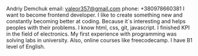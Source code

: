 Andriy Demchuk
email: valeor357@gmail.com
phone: +380978660381
I want to become frontend developer. I like to create something new and constantly becoming better at coding. Because it`s interesting and helps peoples with their problems.
I know html, css, git, javascript.
I finished KPI in the field of electronics. My first experience with programming was solving labs in university. Also, online courses like freecodecamp.
I have B1 level of English.
